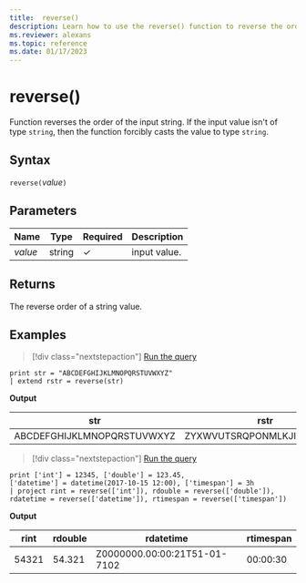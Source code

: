 ```yaml
---
title:  reverse()
description: Learn how to use the reverse() function to reverse the order of the input string.
ms.reviewer: alexans
ms.topic: reference
ms.date: 01/17/2023
---
```

# reverse()

Function reverses the order of the input string.
If the input value isn't of type `string`, then the function forcibly casts the value to type `string`.

## Syntax

`reverse(`*value*`)`

## Parameters

| Name | Type | Required | Description |
|--|--|--|--|
| *value* | string | &check; | input value.|  

## Returns

The reverse order of a string value.

## Examples

> [!div class="nextstepaction"]
> <a href="https://dataexplorer.azure.com/clusters/help/databases/Samples?query=H4sIAAAAAAAAAysoyswrUSguKVKwVVBydHJ2cXVz9/D08vbx9fMPCAwKDgkNC4+IjFLiqlFIrShJzUtRKIIoLkotSy0qTtUA8jQB/i1rL0UAAAA=" target="_blank">Run the query</a>

```kusto
print str = "ABCDEFGHIJKLMNOPQRSTUVWXYZ"
| extend rstr = reverse(str)
```

**Output**

|str|rstr|
|---|---|
|ABCDEFGHIJKLMNOPQRSTUVWXYZ|ZYXWVUTSRQPONMLKJIHGFEDCBA|

> [!div class="nextstepaction"]
> <a href="https://dataexplorer.azure.com/clusters/help/databases/Samples?query=H4sIAAAAAAAAAysoyswrUYhWB5LqsQq2CoZGxiamOkCBlPzSpJxUmJgeSJALKJpYklqSmQsRh3E0jAwMzXUNDXQNTYFqrQwMNEEGgGSKCxLzwEqNM7hqFAqK8rNSk0sUwFbaKhSllqUWFadqQC0HaiqCWIoiB3MHUJqrCGYjqgq4m0BGwKxFUYJwiyYA300QcvEAAAA=" target="_blank">Run the query</a>

```kusto
print ['int'] = 12345, ['double'] = 123.45, 
['datetime'] = datetime(2017-10-15 12:00), ['timespan'] = 3h
| project rint = reverse(['int']), rdouble = reverse(['double']), 
rdatetime = reverse(['datetime']), rtimespan = reverse(['timespan'])
```

**Output**

|rint|rdouble|rdatetime|rtimespan|
|---|---|---|---|
|54321|54.321|Z0000000.00:00:21T51-01-7102|00:00:30|
